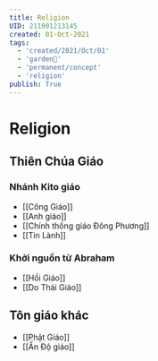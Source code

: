 ```yaml
---
title: Religion
UID: 211001213145
created: 01-Oct-2021
tags:
  - 'created/2021/Oct/01'
  - 'garden🏡'
  - 'permanent/concept'
  - 'religion'
publish: True
---
```

# Religion

## Thiên Chúa Giáo
### Nhánh Kito giáo
- [[Công Giáo]]
- [[Anh giáo]]
- [[Chính thống giáo Đông Phương]]
- [[Tin Lành]]

### Khởi nguồn từ Abraham
- [[Hồi Giáo]]
- [[Do Thái Giáo]]

## Tôn giáo khác
- [[Phật Giáo]]
- [[Ấn Độ giáo]]

